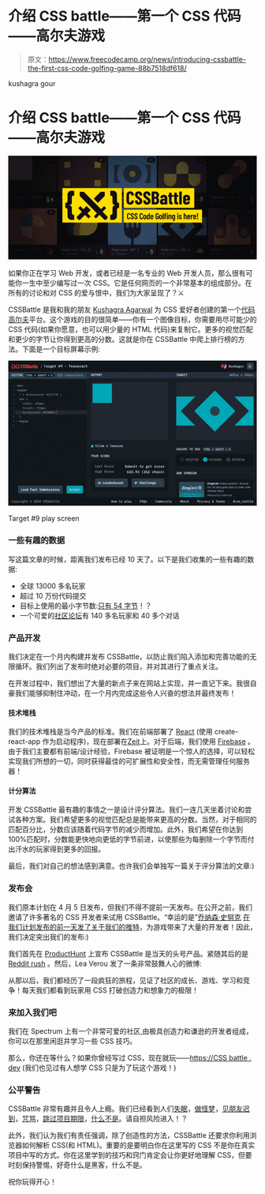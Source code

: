 # 介绍 CSS battle——第一个 CSS 代码——高尔夫游戏

> 原文：<https://www.freecodecamp.org/news/introducing-cssbattle-the-first-css-code-golfing-game-88b7518df618/>

kushagra gour

# 介绍 CSS battle——第一个 CSS 代码——高尔夫游戏

![1*yDgSJrVPPH70Jdh6KUyokA](img/b56ea2dcf90c618042bbc5ebd8f0324f.png)

如果你正在学习 Web 开发，或者已经是一名专业的 Web 开发人员，那么很有可能你一生中至少编写过一次 CSS。它是任何网页的一个非常基本的组成部分。在所有的讨论和对 CSS 的爱与恨中，我们为大家呈现了？⚔️

CSSBattle 是我和我的朋友 [Kushagra Agarwal](https://twitter.com/kushsolitary) 为 CSS 爱好者创建的第一个[代码高尔夫](https://en.wikipedia.org/wiki/Code_golf)平台。这个游戏的目的很简单——你有一个图像目标，你需要用尽可能少的 CSS 代码(如果你愿意，也可以用少量的 HTML 代码)来复制它。更多的视觉匹配和更少的字节让你得到更高的分数。这就是你在 CSSBattle 中爬上排行榜的方法。下面是一个目标屏幕示例:

![1*4Qin5gKKQlk7vJPRi5rKMg](img/b60a82ed074d27ff02cd197beb377e44.png)

Target #9 play screen

### 一些有趣的数据

写这篇文章的时候，距离我们发布已经 10 天了。以下是我们收集的一些有趣的数据:

*   全球 13000 多名玩家
*   超过 10 万份代码提交
*   目标上使用的最小字节数:[只有 54 字节](https://cssbattle.dev/play/1)！？
*   一个可爱的[社区论坛](https://spectrum.chat/css-battle)有 140 多名玩家和 40 多个对话

### 产品开发

我们决定在一个月内构建并发布 CSSBattle，以防止我们陷入添加和完善功能的无限循环。我们列出了发布时绝对必要的项目，并对其进行了重点关注。

在开发过程中，我们想出了大量的新点子来在网站上实现，并一直记下来。我很自豪我们能够抑制住冲动，在一个月内完成这些令人兴奋的想法并最终发布！

#### 技术堆栈

我们的技术堆栈是当今产品的标准。我们在前端部署了 [React](https://reactjs.org/) (使用 create-react-app 作为启动程序)，现在部署在[Zeit](https://zeit.co/now)上。对于后端，我们使用 [Firebase](https://firebase.google.com/) 。由于我们主要都有前端/设计经验，Firebase 被证明是一个惊人的选择，可以轻松实现我们所想的一切，同时获得最佳的可扩展性和安全性，而无需管理任何服务器！

#### 计分算法

开发 CSSBattle 最有趣的事情之一是设计评分算法。我们一连几天坐着讨论和尝试各种方案。我们希望更多的视觉匹配总是能带来更高的分数。当然，对于相同的匹配百分比，分数应该随着代码字节的减少而增加。此外，我们希望在你达到 100%匹配时，分数能更快地向更低的字节前进，以使那些为每删除一个字节而付出汗水的玩家得到更多的回报。

最后，我们对自己的想法感到满意。也许我们会单独写一篇关于评分算法的文章:)

### 发布会

我们原本计划在 4 月 5 日发布，但我们不得不提前一天发布。在公开之前，我们邀请了许多著名的 CSS 开发者来试用 CSSBattle。“幸运的是”[乔纳森·史努克](https://twitter.com/snookca) [在我们计划发布的前一天发了关于我们的推特](https://twitter.com/snookca/status/1113480096713793542?s=20)，为游戏带来了大量的开发者！因此，我们决定突出我们的发布:)

我们首先在 [ProductHunt](https://www.producthunt.com/posts/cssbattle) 上宣布 CSSBattle 是当天的头号产品。紧随其后的是 [Reddit rush](https://www.reddit.com/r/web_design/comments/b9e23w/we_just_launched_cssbattlethe_first_ever_css/) 。然后，Lea Verou 发了一条非常鼓舞人心的微博:

从那以后，我们都经历了一段疯狂的旅程，见证了社区的成长、游戏、学习和竞争！每天我们都看到玩家用 CSS 打破创造力和想象力的极限！

### 来加入我们吧

我们在 Spectrum 上有一个非常可爱的社区,由极具创造力和谦逊的开发者组成，你可以在那里闲逛并学习一些 CSS 技巧。

那么，你还在等什么？如果你曾经写过 CSS，现在就玩——[https://CSS battle . dev](https://cssbattle.dev)
(我们也见过有人想学 CSS 只是为了玩这个游戏！)

### 公平警告

CSSBattle 非常有趣并且令人上瘾。我们已经看到人们[失眠](https://twitter.com/LeaVerou/status/1114735776766595073)，[做怪梦](https://twitter.com/alexzaworski/status/1114742512067862529)，[见朋友迟到](https://twitter.com/LeaVerou/status/1114953009061072896)，[咒骂](https://twitter.com/kevinnewcombe/status/1113808767907295233?s=20)，[跳过项目期限](https://twitter.com/trangcongthanh/status/1114164655448924160?s=20)，[什么不是](https://twitter.com/hashtag/CSSBattleChallenge)。请自担风险进入！？

此外，我们认为我们有责任强调，除了创造性的方法，CSSBattle 还要求你利用浏览器如何解析 CSS(和 HTML)。重要的是要明白你在这里写的 CSS 不是你在真实项目中写的方式。你在这里学到的技巧和窍门肯定会让你更好地理解 CSS，但要时刻保持警惕，好奇什么是黑客，什么不是。

祝你玩得开心！